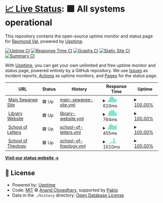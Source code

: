 # [📈 Live Status](https://sewanee-raval.github.io/upptime): <!--live status--> **🟩 All systems operational**

This repository contains the open-source uptime monitor and status page for [Raymond Val](www.sewanee.edu), powered by [Upptime](https://github.com/upptime/upptime).

[![Uptime CI](https://github.com/sewanee-raval/upptime/workflows/Uptime%20CI/badge.svg)](https://github.com/sewanee-raval/upptime/actions?query=workflow%3A%22Uptime+CI%22)
[![Response Time CI](https://github.com/sewanee-raval/upptime/workflows/Response%20Time%20CI/badge.svg)](https://github.com/sewanee-raval/upptime/actions?query=workflow%3A%22Response+Time+CI%22)
[![Graphs CI](https://github.com/sewanee-raval/upptime/workflows/Graphs%20CI/badge.svg)](https://github.com/sewanee-raval/upptime/actions?query=workflow%3A%22Graphs+CI%22)
[![Static Site CI](https://github.com/sewanee-raval/upptime/workflows/Static%20Site%20CI/badge.svg)](https://github.com/sewanee-raval/upptime/actions?query=workflow%3A%22Static+Site+CI%22)
[![Summary CI](https://github.com/sewanee-raval/upptime/workflows/Summary%20CI/badge.svg)](https://github.com/sewanee-raval/upptime/actions?query=workflow%3A%22Summary+CI%22)

With [Upptime](https://upptime.js.org), you can get your own unlimited and free uptime monitor and status page, powered entirely by a GitHub repository. We use [Issues](https://github.com/sewanee-raval/upptime/issues) as incident reports, [Actions](https://github.com/sewanee-raval/upptime/actions) as uptime monitors, and [Pages](https://sewanee-raval.github.io/upptime) for the status page.

<!--start: status pages-->
<!-- This summary is generated by Upptime (https://github.com/upptime/upptime) -->
<!-- Do not edit this manually, your changes will be overwritten -->
<!-- prettier-ignore -->
| URL | Status | History | Response Time | Uptime |
| --- | ------ | ------- | ------------- | ------ |
| <img alt="" src="https://icons.duckduckgo.com/ip3/new.sewanee.edu.ico" height="13"> [Main Sewanee Site](https://new.sewanee.edu) | 🟩 Up | [main-sewanee-site.yml](https://github.com/Sewanee-raval/upptime/commits/HEAD/history/main-sewanee-site.yml) | <details><summary><img alt="Response time graph" src="./graphs/main-sewanee-site/response-time-week.png" height="20"> 610ms</summary><br><a href="https://sewanee-raval.github.io/upptime/history/main-sewanee-site"><img alt="Response time 595" src="https://img.shields.io/endpoint?url=https%3A%2F%2Fraw.githubusercontent.com%2FSewanee-raval%2Fupptime%2FHEAD%2Fapi%2Fmain-sewanee-site%2Fresponse-time.json"></a><br><a href="https://sewanee-raval.github.io/upptime/history/main-sewanee-site"><img alt="24-hour response time 350" src="https://img.shields.io/endpoint?url=https%3A%2F%2Fraw.githubusercontent.com%2FSewanee-raval%2Fupptime%2FHEAD%2Fapi%2Fmain-sewanee-site%2Fresponse-time-day.json"></a><br><a href="https://sewanee-raval.github.io/upptime/history/main-sewanee-site"><img alt="7-day response time 610" src="https://img.shields.io/endpoint?url=https%3A%2F%2Fraw.githubusercontent.com%2FSewanee-raval%2Fupptime%2FHEAD%2Fapi%2Fmain-sewanee-site%2Fresponse-time-week.json"></a><br><a href="https://sewanee-raval.github.io/upptime/history/main-sewanee-site"><img alt="30-day response time 560" src="https://img.shields.io/endpoint?url=https%3A%2F%2Fraw.githubusercontent.com%2FSewanee-raval%2Fupptime%2FHEAD%2Fapi%2Fmain-sewanee-site%2Fresponse-time-month.json"></a><br><a href="https://sewanee-raval.github.io/upptime/history/main-sewanee-site"><img alt="1-year response time 595" src="https://img.shields.io/endpoint?url=https%3A%2F%2Fraw.githubusercontent.com%2FSewanee-raval%2Fupptime%2FHEAD%2Fapi%2Fmain-sewanee-site%2Fresponse-time-year.json"></a></details> | <details><summary><a href="https://sewanee-raval.github.io/upptime/history/main-sewanee-site">100.00%</a></summary><a href="https://sewanee-raval.github.io/upptime/history/main-sewanee-site"><img alt="All-time uptime 100.00%" src="https://img.shields.io/endpoint?url=https%3A%2F%2Fraw.githubusercontent.com%2FSewanee-raval%2Fupptime%2FHEAD%2Fapi%2Fmain-sewanee-site%2Fuptime.json"></a><br><a href="https://sewanee-raval.github.io/upptime/history/main-sewanee-site"><img alt="24-hour uptime 100.00%" src="https://img.shields.io/endpoint?url=https%3A%2F%2Fraw.githubusercontent.com%2FSewanee-raval%2Fupptime%2FHEAD%2Fapi%2Fmain-sewanee-site%2Fuptime-day.json"></a><br><a href="https://sewanee-raval.github.io/upptime/history/main-sewanee-site"><img alt="7-day uptime 100.00%" src="https://img.shields.io/endpoint?url=https%3A%2F%2Fraw.githubusercontent.com%2FSewanee-raval%2Fupptime%2FHEAD%2Fapi%2Fmain-sewanee-site%2Fuptime-week.json"></a><br><a href="https://sewanee-raval.github.io/upptime/history/main-sewanee-site"><img alt="30-day uptime 100.00%" src="https://img.shields.io/endpoint?url=https%3A%2F%2Fraw.githubusercontent.com%2FSewanee-raval%2Fupptime%2FHEAD%2Fapi%2Fmain-sewanee-site%2Fuptime-month.json"></a><br><a href="https://sewanee-raval.github.io/upptime/history/main-sewanee-site"><img alt="1-year uptime 100.00%" src="https://img.shields.io/endpoint?url=https%3A%2F%2Fraw.githubusercontent.com%2FSewanee-raval%2Fupptime%2FHEAD%2Fapi%2Fmain-sewanee-site%2Fuptime-year.json"></a></details>
| <img alt="" src="https://icons.duckduckgo.com/ip3/library.sewanee.edu.ico" height="13"> [Library Website](https://library.sewanee.edu) | 🟩 Up | [library-website.yml](https://github.com/Sewanee-raval/upptime/commits/HEAD/history/library-website.yml) | <details><summary><img alt="Response time graph" src="./graphs/library-website/response-time-week.png" height="20"> 764ms</summary><br><a href="https://sewanee-raval.github.io/upptime/history/library-website"><img alt="Response time 706" src="https://img.shields.io/endpoint?url=https%3A%2F%2Fraw.githubusercontent.com%2FSewanee-raval%2Fupptime%2FHEAD%2Fapi%2Flibrary-website%2Fresponse-time.json"></a><br><a href="https://sewanee-raval.github.io/upptime/history/library-website"><img alt="24-hour response time 565" src="https://img.shields.io/endpoint?url=https%3A%2F%2Fraw.githubusercontent.com%2FSewanee-raval%2Fupptime%2FHEAD%2Fapi%2Flibrary-website%2Fresponse-time-day.json"></a><br><a href="https://sewanee-raval.github.io/upptime/history/library-website"><img alt="7-day response time 764" src="https://img.shields.io/endpoint?url=https%3A%2F%2Fraw.githubusercontent.com%2FSewanee-raval%2Fupptime%2FHEAD%2Fapi%2Flibrary-website%2Fresponse-time-week.json"></a><br><a href="https://sewanee-raval.github.io/upptime/history/library-website"><img alt="30-day response time 1180" src="https://img.shields.io/endpoint?url=https%3A%2F%2Fraw.githubusercontent.com%2FSewanee-raval%2Fupptime%2FHEAD%2Fapi%2Flibrary-website%2Fresponse-time-month.json"></a><br><a href="https://sewanee-raval.github.io/upptime/history/library-website"><img alt="1-year response time 706" src="https://img.shields.io/endpoint?url=https%3A%2F%2Fraw.githubusercontent.com%2FSewanee-raval%2Fupptime%2FHEAD%2Fapi%2Flibrary-website%2Fresponse-time-year.json"></a></details> | <details><summary><a href="https://sewanee-raval.github.io/upptime/history/library-website">100.00%</a></summary><a href="https://sewanee-raval.github.io/upptime/history/library-website"><img alt="All-time uptime 99.99%" src="https://img.shields.io/endpoint?url=https%3A%2F%2Fraw.githubusercontent.com%2FSewanee-raval%2Fupptime%2FHEAD%2Fapi%2Flibrary-website%2Fuptime.json"></a><br><a href="https://sewanee-raval.github.io/upptime/history/library-website"><img alt="24-hour uptime 100.00%" src="https://img.shields.io/endpoint?url=https%3A%2F%2Fraw.githubusercontent.com%2FSewanee-raval%2Fupptime%2FHEAD%2Fapi%2Flibrary-website%2Fuptime-day.json"></a><br><a href="https://sewanee-raval.github.io/upptime/history/library-website"><img alt="7-day uptime 100.00%" src="https://img.shields.io/endpoint?url=https%3A%2F%2Fraw.githubusercontent.com%2FSewanee-raval%2Fupptime%2FHEAD%2Fapi%2Flibrary-website%2Fuptime-week.json"></a><br><a href="https://sewanee-raval.github.io/upptime/history/library-website"><img alt="30-day uptime 99.92%" src="https://img.shields.io/endpoint?url=https%3A%2F%2Fraw.githubusercontent.com%2FSewanee-raval%2Fupptime%2FHEAD%2Fapi%2Flibrary-website%2Fuptime-month.json"></a><br><a href="https://sewanee-raval.github.io/upptime/history/library-website"><img alt="1-year uptime 99.99%" src="https://img.shields.io/endpoint?url=https%3A%2F%2Fraw.githubusercontent.com%2FSewanee-raval%2Fupptime%2FHEAD%2Fapi%2Flibrary-website%2Fuptime-year.json"></a></details>
| <img alt="" src="https://icons.duckduckgo.com/ip3/letters.sewanee.edu.ico" height="13"> [School of Letters](https://letters.sewanee.edu/) | 🟩 Up | [school-of-letters.yml](https://github.com/Sewanee-raval/upptime/commits/HEAD/history/school-of-letters.yml) | <details><summary><img alt="Response time graph" src="./graphs/school-of-letters/response-time-week.png" height="20"> 455ms</summary><br><a href="https://sewanee-raval.github.io/upptime/history/school-of-letters"><img alt="Response time 430" src="https://img.shields.io/endpoint?url=https%3A%2F%2Fraw.githubusercontent.com%2FSewanee-raval%2Fupptime%2FHEAD%2Fapi%2Fschool-of-letters%2Fresponse-time.json"></a><br><a href="https://sewanee-raval.github.io/upptime/history/school-of-letters"><img alt="24-hour response time 449" src="https://img.shields.io/endpoint?url=https%3A%2F%2Fraw.githubusercontent.com%2FSewanee-raval%2Fupptime%2FHEAD%2Fapi%2Fschool-of-letters%2Fresponse-time-day.json"></a><br><a href="https://sewanee-raval.github.io/upptime/history/school-of-letters"><img alt="7-day response time 455" src="https://img.shields.io/endpoint?url=https%3A%2F%2Fraw.githubusercontent.com%2FSewanee-raval%2Fupptime%2FHEAD%2Fapi%2Fschool-of-letters%2Fresponse-time-week.json"></a><br><a href="https://sewanee-raval.github.io/upptime/history/school-of-letters"><img alt="30-day response time 643" src="https://img.shields.io/endpoint?url=https%3A%2F%2Fraw.githubusercontent.com%2FSewanee-raval%2Fupptime%2FHEAD%2Fapi%2Fschool-of-letters%2Fresponse-time-month.json"></a><br><a href="https://sewanee-raval.github.io/upptime/history/school-of-letters"><img alt="1-year response time 430" src="https://img.shields.io/endpoint?url=https%3A%2F%2Fraw.githubusercontent.com%2FSewanee-raval%2Fupptime%2FHEAD%2Fapi%2Fschool-of-letters%2Fresponse-time-year.json"></a></details> | <details><summary><a href="https://sewanee-raval.github.io/upptime/history/school-of-letters">100.00%</a></summary><a href="https://sewanee-raval.github.io/upptime/history/school-of-letters"><img alt="All-time uptime 100.00%" src="https://img.shields.io/endpoint?url=https%3A%2F%2Fraw.githubusercontent.com%2FSewanee-raval%2Fupptime%2FHEAD%2Fapi%2Fschool-of-letters%2Fuptime.json"></a><br><a href="https://sewanee-raval.github.io/upptime/history/school-of-letters"><img alt="24-hour uptime 100.00%" src="https://img.shields.io/endpoint?url=https%3A%2F%2Fraw.githubusercontent.com%2FSewanee-raval%2Fupptime%2FHEAD%2Fapi%2Fschool-of-letters%2Fuptime-day.json"></a><br><a href="https://sewanee-raval.github.io/upptime/history/school-of-letters"><img alt="7-day uptime 100.00%" src="https://img.shields.io/endpoint?url=https%3A%2F%2Fraw.githubusercontent.com%2FSewanee-raval%2Fupptime%2FHEAD%2Fapi%2Fschool-of-letters%2Fuptime-week.json"></a><br><a href="https://sewanee-raval.github.io/upptime/history/school-of-letters"><img alt="30-day uptime 100.00%" src="https://img.shields.io/endpoint?url=https%3A%2F%2Fraw.githubusercontent.com%2FSewanee-raval%2Fupptime%2FHEAD%2Fapi%2Fschool-of-letters%2Fuptime-month.json"></a><br><a href="https://sewanee-raval.github.io/upptime/history/school-of-letters"><img alt="1-year uptime 100.00%" src="https://img.shields.io/endpoint?url=https%3A%2F%2Fraw.githubusercontent.com%2FSewanee-raval%2Fupptime%2FHEAD%2Fapi%2Fschool-of-letters%2Fuptime-year.json"></a></details>
| <img alt="" src="https://icons.duckduckgo.com/ip3/theology.sewanee.edu.ico" height="13"> [School of Theology](https://theology.sewanee.edu/) | 🟩 Up | [school-of-theology.yml](https://github.com/Sewanee-raval/upptime/commits/HEAD/history/school-of-theology.yml) | <details><summary><img alt="Response time graph" src="./graphs/school-of-theology/response-time-week.png" height="20"> 1010ms</summary><br><a href="https://sewanee-raval.github.io/upptime/history/school-of-theology"><img alt="Response time 474" src="https://img.shields.io/endpoint?url=https%3A%2F%2Fraw.githubusercontent.com%2FSewanee-raval%2Fupptime%2FHEAD%2Fapi%2Fschool-of-theology%2Fresponse-time.json"></a><br><a href="https://sewanee-raval.github.io/upptime/history/school-of-theology"><img alt="24-hour response time 307" src="https://img.shields.io/endpoint?url=https%3A%2F%2Fraw.githubusercontent.com%2FSewanee-raval%2Fupptime%2FHEAD%2Fapi%2Fschool-of-theology%2Fresponse-time-day.json"></a><br><a href="https://sewanee-raval.github.io/upptime/history/school-of-theology"><img alt="7-day response time 1010" src="https://img.shields.io/endpoint?url=https%3A%2F%2Fraw.githubusercontent.com%2FSewanee-raval%2Fupptime%2FHEAD%2Fapi%2Fschool-of-theology%2Fresponse-time-week.json"></a><br><a href="https://sewanee-raval.github.io/upptime/history/school-of-theology"><img alt="30-day response time 534" src="https://img.shields.io/endpoint?url=https%3A%2F%2Fraw.githubusercontent.com%2FSewanee-raval%2Fupptime%2FHEAD%2Fapi%2Fschool-of-theology%2Fresponse-time-month.json"></a><br><a href="https://sewanee-raval.github.io/upptime/history/school-of-theology"><img alt="1-year response time 474" src="https://img.shields.io/endpoint?url=https%3A%2F%2Fraw.githubusercontent.com%2FSewanee-raval%2Fupptime%2FHEAD%2Fapi%2Fschool-of-theology%2Fresponse-time-year.json"></a></details> | <details><summary><a href="https://sewanee-raval.github.io/upptime/history/school-of-theology">100.00%</a></summary><a href="https://sewanee-raval.github.io/upptime/history/school-of-theology"><img alt="All-time uptime 100.00%" src="https://img.shields.io/endpoint?url=https%3A%2F%2Fraw.githubusercontent.com%2FSewanee-raval%2Fupptime%2FHEAD%2Fapi%2Fschool-of-theology%2Fuptime.json"></a><br><a href="https://sewanee-raval.github.io/upptime/history/school-of-theology"><img alt="24-hour uptime 100.00%" src="https://img.shields.io/endpoint?url=https%3A%2F%2Fraw.githubusercontent.com%2FSewanee-raval%2Fupptime%2FHEAD%2Fapi%2Fschool-of-theology%2Fuptime-day.json"></a><br><a href="https://sewanee-raval.github.io/upptime/history/school-of-theology"><img alt="7-day uptime 100.00%" src="https://img.shields.io/endpoint?url=https%3A%2F%2Fraw.githubusercontent.com%2FSewanee-raval%2Fupptime%2FHEAD%2Fapi%2Fschool-of-theology%2Fuptime-week.json"></a><br><a href="https://sewanee-raval.github.io/upptime/history/school-of-theology"><img alt="30-day uptime 100.00%" src="https://img.shields.io/endpoint?url=https%3A%2F%2Fraw.githubusercontent.com%2FSewanee-raval%2Fupptime%2FHEAD%2Fapi%2Fschool-of-theology%2Fuptime-month.json"></a><br><a href="https://sewanee-raval.github.io/upptime/history/school-of-theology"><img alt="1-year uptime 100.00%" src="https://img.shields.io/endpoint?url=https%3A%2F%2Fraw.githubusercontent.com%2FSewanee-raval%2Fupptime%2FHEAD%2Fapi%2Fschool-of-theology%2Fuptime-year.json"></a></details>

<!--end: status pages-->

[**Visit our status website →**](https://sewanee-raval.github.io/upptime)

## 📄 License

- Powered by: [Upptime](https://github.com/upptime/upptime)
- Code: [MIT](./LICENSE) © [Anand Chowdhary](https://anandchowdhary.com), supported by [Pabio](https://pabio.com)
- Data in the `./history` directory: [Open Database License](https://opendatacommons.org/licenses/odbl/1-0/)
